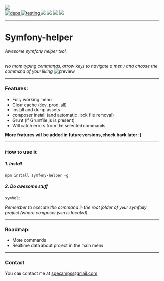 [![](https://nodei.co/npm/symfony-helper.png?downloads=true&downloadRank=true&stars=true)](https://www.npmjs.com/package/symfony-helper)     
[![](https://david-dm.org/michaeldegroot/symfony-helper.svg "deps") ](https://david-dm.org/michaeldegroot/symfony-helper "david-dm")
[![](https://travis-ci.org/michaeldegroot/symfony-helper.svg?branch=master "testing") ](https://travis-ci.org/michaeldegroot/symfony-helper "travis-ci")
[![](https://coveralls.io/repos/michaeldegroot/symfony-helper/badge.svg?branch=master&service=github)](https://coveralls.io/github/michaeldegroot/symfony-helper?branch=master)
![](https://img.shields.io/badge/Node-%3E%3D0.11-green.svg)
![](https://img.shields.io/npm/dt/symfony-helper.svg)
![](https://img.shields.io/npm/l/express.svg)
___
# Symfony-helper
###### Awesome symfony helper tool.

*No more typing commands, arrow keys to navigate a menu and choose the command of your liking*
![preview](http://i.imgur.com/BLezsZR.png "Preview")
___
### Features:
 - Fully working menu
 - Clear cache (dev, prod, all)
 - Install and dump assets
 - composer install (and automatic .lock file removal)
 - Grunt (if Gruntfile.js is present)
 - Will catch errors from the selected commands

**More features will be added in future versions, check back later :)**
___
### How to use it
##### 1. Install
    npm install symfony-helper -g


##### 2. Do awesome stuff
    symhelp
*Remember to execute the command in the root folder of your symfony project (where composer.json is located)*
    
___
### Roadmap:

 - More commands
 - Realtime data about project in the main menu
 

___
### Contact  
You can contact me at specamps@gmail.com
